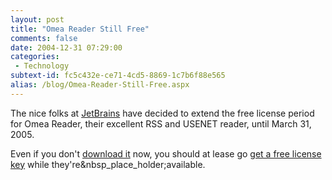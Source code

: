 ```yaml
---
layout: post
title: "Omea Reader Still Free"
comments: false
date: 2004-12-31 07:29:00
categories:
 - Technology
subtext-id: fc5c432e-ce71-4cd5-8869-1c7b6f88e565
alias: /blog/Omea-Reader-Still-Free.aspx
---
```



The nice folks at [JetBrains](http://www.jetbrains.com/index.html) have decided to extend the free license period for Omea Reader, their excellent RSS and USENET reader, until March 31, 2005.

Even if you don't [download it](http://www.jetbrains.com/omea_reader/download) now, you should at lease go [get a free license key](http://www.jetbrains.com/forms/omea_reader/download/license) while they're&nbsp_place_holder;available.
